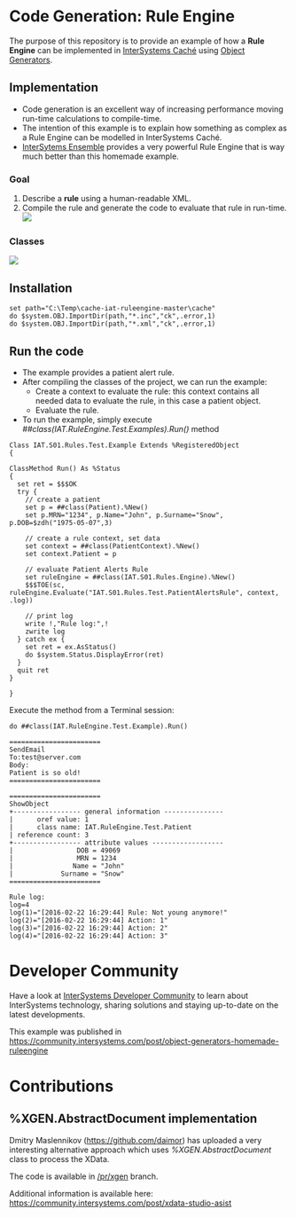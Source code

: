 # Code Generation: Rule Engine
The purpose of this repository is to provide an example of how a **Rule Engine** can be implemented in [InterSystems Caché](http://www.intersystems.com/our-products/cache/cache-overview/) using [Object Generators](http://docs.intersystems.com/cache20152/csp/docbook/DocBook.UI.Page.cls?KEY=GOBJ_generators#GOBJ_methodgen).

## Implementation
* Code generation is an excellent way of increasing performance moving run-time calculations to compile-time.
* The intention of this example is to explain how something as complex as a Rule Engine can be modelled in InterSystems Caché.
* [InterSytems Ensemble](http://www.intersystems.com/our-products/ensemble/ensemble-overview/) provides a very powerful Rule Engine that is way much better than this homemade example. 

### Goal
1. Describe a **rule** using a human-readable XML.
2. Compile the rule and generate the code to evaluate that rule in run-time.
![](https://dl.dropboxusercontent.com/u/2198214/ISC/images/CodeGen_ObjectGen_RuleEngine_Goal.png)

### Classes
![](https://dl.dropboxusercontent.com/u/2198214/ISC/images/CodeGen_ObjectGen_RuleEngine_Classes.png)

## Installation
```
set path="C:\Temp\cache-iat-ruleengine-master\cache"
do $system.OBJ.ImportDir(path,"*.inc","ck",.error,1)
do $system.OBJ.ImportDir(path,"*.xml","ck",.error,1)
```

## Run the code
* The example provides a patient alert rule.
* After compiling the classes of the project, we can run the example:
  * Create a context to evaluate the rule: this context contains all needed data to evaluate the rule, in this case a patient object. 
  * Evaluate the rule.
* To run the example, simply execute *##class(IAT.RuleEngine.Test.Examples).Run()* method
```
Class IAT.S01.Rules.Test.Example Extends %RegisteredObject
{

ClassMethod Run() As %Status
{
  set ret = $$$OK
  try {
    // create a patient
    set p = ##class(Patient).%New()
    set p.MRN="1234", p.Name="John", p.Surname="Snow", p.DOB=$zdh("1975-05-07",3)

    // create a rule context, set data
    set context = ##class(PatientContext).%New()
    set context.Patient = p

    // evaluate Patient Alerts Rule
    set ruleEngine = ##class(IAT.S01.Rules.Engine).%New()
    $$$TOE(sc, ruleEngine.Evaluate("IAT.S01.Rules.Test.PatientAlertsRule", context, .log))

    // print log
    write !,"Rule log:",!
    zwrite log
  } catch ex {
    set ret = ex.AsStatus()
    do $system.Status.DisplayError(ret)
  }
  quit ret
}

}
```

Execute the method from a Terminal session:
```
do ##class(IAT.RuleEngine.Test.Example).Run()
 
=======================
SendEmail
To:test@server.com
Body:
Patient is so old!
=======================
 
=======================
ShowObject
+----------------- general information ---------------
|      oref value: 1
|      class name: IAT.RuleEngine.Test.Patient
| reference count: 3
+----------------- attribute values ------------------
|                DOB = 49069
|                MRN = 1234
|               Name = "John"
|            Surname = "Snow"
=======================
 
Rule log:
log=4
log(1)="[2016-02-22 16:29:44] Rule: Not young anymore!"
log(2)="[2016-02-22 16:29:44] Action: 1"
log(3)="[2016-02-22 16:29:44] Action: 2"
log(4)="[2016-02-22 16:29:44] Action: 3"
```

# Developer Community
Have a look at [InterSystems Developer Community](https://community.intersystems.com/) to learn about InterSystems technology, sharing solutions and staying up-to-date on the latest developments.

This example was published in https://community.intersystems.com/post/object-generators-homemade-ruleengine

# Contributions
## %XGEN.AbstractDocument implementation
Dmitry Maslennikov (https://github.com/daimor) has uploaded a very interesting alternative approach which uses *%XGEN.AbstractDocument* class to process the XData.

The code is available in [/pr/xgen](https://github.com/intersystems-ib/cache-iat-ruleengine/tree/pr/xgen) branch.

Additional information is available here:
https://community.intersystems.com/post/xdata-studio-asist
